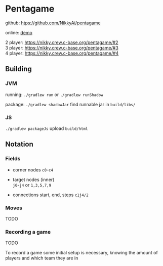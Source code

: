 # Pentagame

github: [htps://github.com/NikkyAi/pentagame](htps://github.com/NikkyAi/pentagame)

online: [demo](https://nikky.crew.c-base.org/pentagame)

2 player: https://nikky.crew.c-base.org/pentagame/#2  
3 player: https://nikky.crew.c-base.org/pentagame/#3  
4 player: https://nikky.crew.c-base.org/pentagame/#4  

## Building

### JVM

running: `./gradlew run` or `./gradlew runShadow`


package: `./gradlew shadowJar`
find runnable jar in `build/libs/`

### JS

`./gradlew packageJs`
upload `build/html`

## Notation

### Fields

- corner nodes
`c0`-`c4`

- target nodes (inner)  
`j0`-`j4` or `1,3,5,7,9`

- connections
start, end, steps
`c1j4/2`

### Moves

TODO

### Recording a game

TODO

To record a game some initial setup is necessary, 
knowing the amount of players and which team they are in
